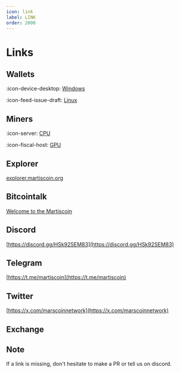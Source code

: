 ```yaml
---
icon: link
label: LINK
order: 2000
---
```

# Links

## Wallets

:icon-device-desktop: [Windows](https://github.com/martiscoin/node/releases)

:icon-feed-issue-draft: [Linux](https://github.com/martiscoin/node/releases)


## Miners

:icon-server: [CPU](https://github.com/martiscoin/node/releases)


:icon-fiscal-host: [GPU](https://github.com/martiscoin/node/releases)

## Explorer

[explorer.martiscoin.org](https://explorer.martiscoin.org/)

## Bitcointalk
[Welcome to the Martiscoin](https://bitcointalk.org/index.php?topic=5525678.0)

## Discord

[https://discord.gg/HSk92SEM83](https://discord.gg/HSk92SEM83)

## Telegram

[https://t.me/martiscoin](https://t.me/martiscoin)

## Twitter

[https://x.com/marscoinnetwork](https://x.com/marscoinnetwork)

## Exchange



## Note

If a link is missing, don't hesitate to make a PR or tell us on discord.
